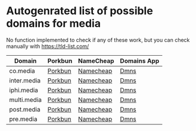# Autogenrated list of possible domains for media

No function implemented to check if any of these work, but you can check manually with https://tld-list.com/

| Domain | Porkbun | NameCheap | Domains App |
|---|---|---|---|
| co.media | [Porkbun](https://porkbun.com/checkout/search?prb=e814663da1&tlds=&idnLanguage=&search=search&q=co.media) | [Namecheap](https://www.namecheap.com/domains/registration/results/?domain=co.media) | [Dmns](https://dmns.app/domains?q=co.media) |
| inter.media | [Porkbun](https://porkbun.com/checkout/search?prb=e814663da1&tlds=&idnLanguage=&search=search&q=inter.media) | [Namecheap](https://www.namecheap.com/domains/registration/results/?domain=inter.media) | [Dmns](https://dmns.app/domains?q=inter.media) |
| iphi.media | [Porkbun](https://porkbun.com/checkout/search?prb=e814663da1&tlds=&idnLanguage=&search=search&q=iphi.media) | [Namecheap](https://www.namecheap.com/domains/registration/results/?domain=iphi.media) | [Dmns](https://dmns.app/domains?q=iphi.media) |
| multi.media | [Porkbun](https://porkbun.com/checkout/search?prb=e814663da1&tlds=&idnLanguage=&search=search&q=multi.media) | [Namecheap](https://www.namecheap.com/domains/registration/results/?domain=multi.media) | [Dmns](https://dmns.app/domains?q=multi.media) |
| post.media | [Porkbun](https://porkbun.com/checkout/search?prb=e814663da1&tlds=&idnLanguage=&search=search&q=post.media) | [Namecheap](https://www.namecheap.com/domains/registration/results/?domain=post.media) | [Dmns](https://dmns.app/domains?q=post.media) |
| pre.media | [Porkbun](https://porkbun.com/checkout/search?prb=e814663da1&tlds=&idnLanguage=&search=search&q=pre.media) | [Namecheap](https://www.namecheap.com/domains/registration/results/?domain=pre.media) | [Dmns](https://dmns.app/domains?q=pre.media) |
